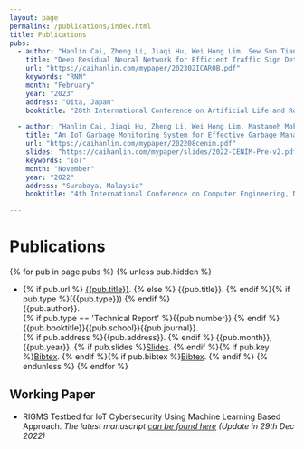 ```yaml
---
layout: page
permalink: /publications/index.html
title: Publications
pubs:
  - author: "Hanlin Cai, Zheng Li, Jiaqi Hu, Wei Hong Lim, Sew Sun Tiang, Mastaneh Mokayef, Chin Hong Wong"
    title: "Deep Residual Neural Network for Efficient Traffic Sign Detection"
    url: "https://caihanlin.com/mypaper/202302ICAROB.pdf"
    keywords: "RNN"
    month: "February"
    year: "2023"
    address: "Oita, Japan"
    booktitle: "28th International Conference on Artificial Life and Robotics ([ICAROB]"

  - author: "Hanlin Cai, Jiaqi Hu, Zheng Li, Wei Hong Lim, Mastaneh Mokayef, Chin Hong Wong"
    title: "An IoT Garbage Monitoring System for Effective Garbage Management"
    url: "https://caihanlin.com/mypaper/202208cenim.pdf"
    slides: "https://caihanlin.com/mypaper/slides/2022-CENIM-Pre-v2.pdf"
    keywords: "IoT"
    month: "November"
    year: "2022"
    address: "Surabaya, Malaysia"
    booktitle: "4th International Conference on Computer Engineering, Network and Intelligent Multimedia ([CENIM])"

---
```








# Publications

{% for pub in page.pubs %}
{% unless pub.hidden %}

  - {% if pub.url %} [{{pub.title}}]({{pub.url}}).
    {% else %} {{pub.title}}.
    {% endif %}{% if pub.type %}({{pub.type}})
    {% endif %}<br>
    {{pub.author}}.<br>
    {% if pub.type == 'Technical Report' %}{{pub.number}}
    {% endif %}{{pub.booktitle}}{{pub.school}}{{pub.journal}}.<br>
    {% if pub.address %}{{pub.address}}.
    {% endif %} {{pub.month}}, {{pub.year}}. {% if pub.slides %}[Slides]({{pub.slides}}).
    {% endif %}{% if pub.key %}[Bibtex](http://groups.csail.mit.edu/commit/bibtex.cgi?key={{pub.key}}).
    {% endif %}{% if pub.bibtex %}[Bibtex]({{pub.bibtex}}).
    {% endif %}
    {% endunless %}
    {% endfor %}



## Working Paper

- RIGMS Testbed for IoT Cybersecurity Using Machine Learning Based Approach. *The latest manuscript [can be found here](https://caihanlin.com/mypaper/202210camb.pdf) (Update in 29th Dec 2022)*



[CENIM]:(http://cenim.its.ac.id/#pdfexpress)
[ICAROB]:(https://alife-robotics.org/)
